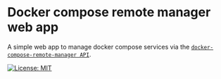 # Docker compose remote manager web app

A simple web app to manage docker compose services via the [`docker-compose-remote-manager API`](https://github.com/MatthiasHarzer/docker-compose-remote-manager).

[![License: MIT](https://img.shields.io/badge/License-MIT-yellow.svg)](https://opensource.org/licenses/MIT)
